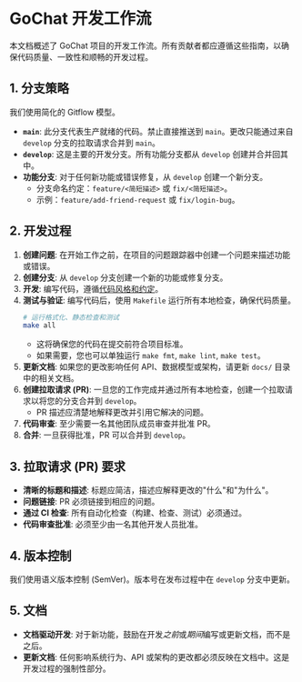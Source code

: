# GoChat 开发工作流

本文档概述了 GoChat 项目的开发工作流。所有贡献者都应遵循这些指南，以确保代码质量、一致性和顺畅的开发过程。

## 1. 分支策略

我们使用简化的 Gitflow 模型。

-   **`main`**: 此分支代表生产就绪的代码。禁止直接推送到 `main`。更改只能通过来自 `develop` 分支的拉取请求合并到 `main`。
-   **`develop`**: 这是主要的开发分支。所有功能分支都从 `develop` 创建并合并回其中。
-   **功能分支**: 对于任何新功能或错误修复，从 `develop` 创建一个新分支。
    -   分支命名约定：`feature/<简短描述>` 或 `fix/<简短描述>`。
    -   示例：`feature/add-friend-request` 或 `fix/login-bug`。

## 2. 开发过程

1.  **创建问题**: 在开始工作之前，在项目的问题跟踪器中创建一个问题来描述功能或错误。
2.  **创建分支**: 从 `develop` 分支创建一个新的功能或修复分支。
3.  **开发**: 编写代码，遵循[代码风格和约定](./02_style_guide.md)。
4.  **测试与验证**: 编写代码后，使用 `Makefile` 运行所有本地检查，确保代码质量。
    ```bash
    # 运行格式化、静态检查和测试
    make all
    ```
    - 这将确保您的代码在提交前符合项目标准。
    - 如果需要，您也可以单独运行 `make fmt`, `make lint`, `make test`。
5.  **更新文档**: 如果您的更改影响任何 API、数据模型或架构，请更新 `docs/` 目录中的相关文档。
6.  **创建拉取请求 (PR)**: 一旦您的工作完成并通过所有本地检查，创建一个拉取请求以将您的分支合并到 `develop`。
    -   PR 描述应清楚地解释更改并引用它解决的问题。
7.  **代码审查**: 至少需要一名其他团队成员审查并批准 PR。
8.  **合并**: 一旦获得批准，PR 可以合并到 `develop`。

## 3. 拉取请求 (PR) 要求

-   **清晰的标题和描述**: 标题应简洁，描述应解释更改的"什么"和"为什么"。
-   **问题链接**: PR 必须链接到相应的问题。
-   **通过 CI 检查**: 所有自动化检查（构建、检查、测试）必须通过。
-   **代码审查批准**: 必须至少由一名其他开发人员批准。

## 4. 版本控制

我们使用语义版本控制 (SemVer)。版本号在发布过程中在 `develop` 分支中更新。

## 5. 文档

-   **文档驱动开发**: 对于新功能，鼓励在开发*之前*或*期间*编写或更新文档，而不是之后。
-   **更新文档**: 任何影响系统行为、API 或架构的更改都必须反映在文档中。这是开发过程的强制性部分。